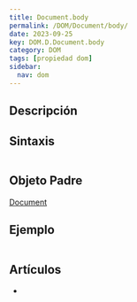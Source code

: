 ```yaml
---
title: Document.body
permalink: /DOM/Document/body/
date: 2023-09-25
key: DOM.D.Document.body
category: DOM
tags: [propiedad dom]
sidebar:
  nav: dom
---
```


## Descripción


## Sintaxis


```javascript

```


## Objeto Padre


[Document](https://www.w3api.com/DOM/Document/)


## Ejemplo


```javascript

```


## Artículos

- 
